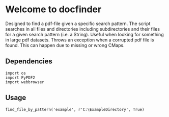 # Welcome to docfinder
 
Designed to find a pdf-file given a specific search pattern. The script searches in all files and directories including subdirectories and their files for a given search pattern (i.e. a String). Useful when looking for something in large pdf datasets. Throws an exception when a corrupted pdf file is found. This can happen due to missing or wrong CMaps.
 
## Dependencies
 
    import os
    import PyPDF2
    import webbrowser
 
## Usage
 
    find_file_by_pattern('example', r'C:\ExampleDirectory', True)